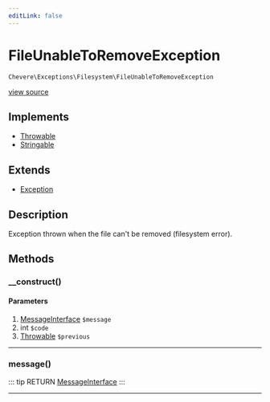 ```yaml
---
editLink: false
---
```


# FileUnableToRemoveException

`Chevere\Exceptions\Filesystem\FileUnableToRemoveException`

[view source](https://github.com/chevere/chevere/blob/master/Filesystem/FileUnableToRemoveException.php)

## Implements

- [Throwable](https://www.php.net/manual/class.throwable)
- [Stringable](https://www.php.net/manual/class.stringable)

## Extends

- [Exception](../Core/Exception.md)

## Description

Exception thrown when the file can't be removed (filesystem error).

## Methods

### __construct()

#### Parameters

1. [MessageInterface](../../Interfaces/Message/MessageInterface.md) `$message`
2. int `$code`
3. [Throwable](https://www.php.net/manual/class.throwable) `$previous`

---

### message()

::: tip RETURN
[MessageInterface](../../Interfaces/Message/MessageInterface.md)
:::

---
